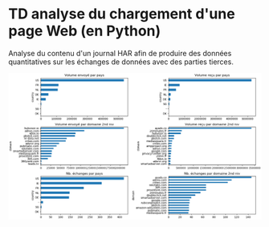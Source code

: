 # TD analyse du chargement d'une page Web (en Python)

Analyse du contenu d'un journal HAR afin de produire des données quantitatives sur les échanges de données avec des parties tierces.

![This is an image](https://github.com/cunchem/TD_analyse_chargement_HTTP/blob/main/Figures/Plots.png)
